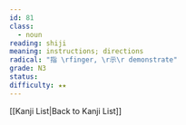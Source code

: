 ```yaml
---
id: 81
class:
  - noun
reading: shiji
meaning: instructions; directions
radical: "指 \rfinger, \r示\r demonstrate"
grade: N3
status:
difficulty: ★★
---
```

[[Kanji List|Back to Kanji List]]